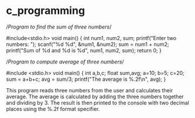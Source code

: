 # c_programming

/*Program to find the sum of three numbers*/

#include<stdio.h>
void main() 
{
int num1, num2, sum;
printf("Enter two numbers: ");
scanf("%d %d", &num1, &num2);
sum = num1 + num2;
printf("Sum of %d and %d is %d", num1, num2, sum);
return 0;
}

/*Program to compute average of three numbers*/

#include <stdio.h>
void main()
{
int a,b,c;
float sum,avg;
a=10;
b=5;
c=20;
sum = a+b+c;
avg = sum/3;
printf("The average is %.2f\n", avg);
}

This program reads three numbers from the user and calculates their average. 
The average is calculated by adding the three numbers together and dividing by 3. 
The result is then printed to the console with two decimal places using the %.2f format specifier.
